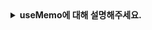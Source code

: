 <details>
  <summary><strong>useMemo에 대해 설명해주세요.</strong></summary>

<br>

## 모노레포
- 여러 프로젝트(패키지)를 하나의 저장소에 관리하는 방식
- 디자인 시스템이 있거나 프로젝트 간 연관성이 클 때 사용하는 것이 적합함

#### 장점
- 코드 재사용, 공통 컴포넌트 공유 용이
- 하나의 PR에서 여러 패키지 동시 수정 가능
- 일관된 툴 체인 (Lint, Test, Build 등)
- 단일 CI/CD로 통합 배포 가능

#### 단점
- 규모가 커질수록 빌드/CI 속도 저하 우려
- 경계가 모호해져 팀 간 충돌 가능성
- 러닝 커브 (Turborepo, Nx, Lerna 등 도구 필요)

## 멀티레포
- 각 프로젝트를 독립된 저장소에서 관리하는 방식

#### 장점
- 프로젝트 간 명확한 경계, 독립성 유지
- 각 팀/서비스의 배포 주기 독립적으로 운영 가능
- 스케일링 시 유연성 ↑

#### 단점
- 공통 코드 관리 어려움 (버전 충돌, 패키지 배포 부담)
- 동시 수정 필요할 경우 PR 분산
- CI/CD 중복 구성 필요

</details>
